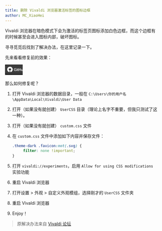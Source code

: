 ```yaml
---
title: 删除 Vivaldi 浏览器激活标签的图标边框
author: MC_XiaoHei
---
```


Vivaldi 浏览器在暗色模式下会为激活的标签页图标添加白色边框，而这个边框有的时候甚至会进入图标内部，破坏图标。

寻寻觅觅后找到了解决办法，在这里记录一下。

先来看看修复前的效果：

![修复前](../img/remove-vivaldi-active-tab-outline/old.png)

那么如何修复呢？

1. 打开 Vivaldi 浏览器的数据目录，一般在 `C:\Users\你的用户名\AppData\Local\Vivaldi\User Data`
2. 打开（如果没有就创建） `UserCSS` 目录（理论上名字不重要，但我只测试了这一种）。
3. 打开（如果没有就创建） `custom.css` 文件
4. 在 `custom.css` 文件中添加如下内容并保存文件：

    ```css
    .theme-dark .favicon:not(.svg) {
         filter: none !important;
    }
    ```

5. 打开 `vivaldi://experiments`，启用 `Allow for using CSS modifications` 实验功能
6. 重启 Vivaldi 浏览器
7. 打开设置 > 外观 > 自定义外观模组，选择刚才的 `UserCSS` 文件夹
8. 重启 Vivaldi 浏览器
9. Enjoy！

> 原解决办法来自 [Vivaldi 论坛](https://forum.vivaldi.net/topic/67942/removing-white-glow-outline-on-tab-icons)
> 
